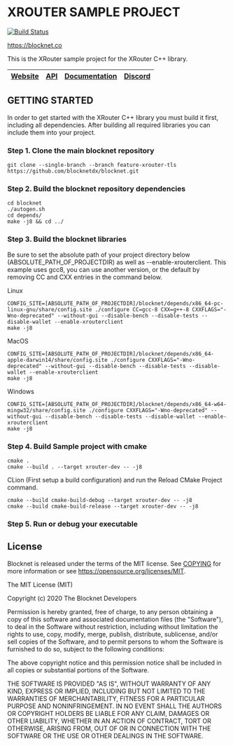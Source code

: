 XROUTER SAMPLE PROJECT
=====================================

[![Build Status](https://travis-ci.org/blocknetdx/blocknet.svg?branch=libxrouter)](https://travis-ci.org/blocknetdx/blocknet)

https://blocknet.co

This is the XRouter sample project for the XRouter C++ library.

[Website](https://blocknet.co) | [API](https://api.blocknet.co) | [Documentation](https://docs.blocknet.co) | [Discord](https://discord.gg/2e6s7H8)
-------------|-------------|-------------|-------------

GETTING STARTED
---------------

In order to get started with the XRouter C++ library you must build it first, including all dependencies. After building all required libraries you can include them into your project.

### Step 1. Clone the main blocknet repository

```
git clone --single-branch --branch feature-xrouter-tls https://github.com/blocknetdx/blocknet.git
```

### Step 2. Build the blocknet repository dependencies

```
cd blocknet
./autogen.sh
cd depends/
make -j8 && cd ../
```

### Step 3. Build the blocknet libraries

Be sure to set the absolute path of your project directory below (ABSOLUTE_PATH_OF_PROJECTDIR) as well as --enable-xrouterclient. This example uses gcc8, you can use another version, or the default by removing  CC and CXX entries in the command below.

Linux
```
CONFIG_SITE=[ABSOLUTE_PATH_OF_PROJECTDIR]/blocknet/depends/x86_64-pc-linux-gnu/share/config.site ./configure CC=gcc-8 CXX=g++-8 CXXFLAGS="-Wno-deprecated" --without-gui --disable-bench --disable-tests --disable-wallet --enable-xrouterclient 
make -j8
```

MacOS
```
CONFIG_SITE=[ABSOLUTE_PATH_OF_PROJECTDIR]/blocknet/depends/x86_64-apple-darwin14/share/config.site ./configure CXXFLAGS="-Wno-deprecated" --without-gui --disable-bench --disable-tests --disable-wallet --enable-xrouterclient 
make -j8
```

Windows
```
CONFIG_SITE=[ABSOLUTE_PATH_OF_PROJECTDIR]/blocknet/depends/x86_64-w64-mingw32/share/config.site ./configure CXXFLAGS="-Wno-deprecated" --without-gui --disable-bench --disable-tests --disable-wallet --enable-xrouterclient 
make -j8
```

### Step 4. Build Sample project with cmake

```
cmake .
cmake --build . --target xrouter-dev -- -j8
```

CLion (First setup a build configuration) and run the Reload CMake Project command.
```
cmake --build cmake-build-debug --target xrouter-dev -- -j8
cmake --build cmake-build-release --target xrouter-dev -- -j8
```

### Step 5. Run or debug your executable

License
-------

Blocknet is released under the terms of the MIT license. See [COPYING](COPYING) for more
information or see https://opensource.org/licenses/MIT.

The MIT License (MIT)

Copyright (c) 2020 The Blocknet Developers

Permission is hereby granted, free of charge, to any person obtaining a copy
of this software and associated documentation files (the "Software"), to deal
in the Software without restriction, including without limitation the rights
to use, copy, modify, merge, publish, distribute, sublicense, and/or sell
copies of the Software, and to permit persons to whom the Software is
furnished to do so, subject to the following conditions:

The above copyright notice and this permission notice shall be included in
all copies or substantial portions of the Software.

THE SOFTWARE IS PROVIDED "AS IS", WITHOUT WARRANTY OF ANY KIND, EXPRESS OR
IMPLIED, INCLUDING BUT NOT LIMITED TO THE WARRANTIES OF MERCHANTABILITY,
FITNESS FOR A PARTICULAR PURPOSE AND NONINFRINGEMENT. IN NO EVENT SHALL THE
AUTHORS OR COPYRIGHT HOLDERS BE LIABLE FOR ANY CLAIM, DAMAGES OR OTHER
LIABILITY, WHETHER IN AN ACTION OF CONTRACT, TORT OR OTHERWISE, ARISING FROM,
OUT OF OR IN CONNECTION WITH THE SOFTWARE OR THE USE OR OTHER DEALINGS IN
THE SOFTWARE.
